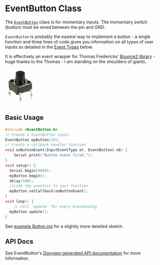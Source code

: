 # EventButton Class

The [`EventButton`](EventButton.md) class is for momentary inputs. The momentary switch (button) must be wired between the pin and GND.

`EventButton` is probably the easiest way to implement a button - a single function and three lines of code gives you information on all types of user inputs as detailed in the [Event Types](#event-types) below.

It is effectively an event wrapper for Thomas Fredericks' [Bounce2 library](https://github.com/thomasfredericks/Bounce2) - huge thanks to the Thomas - I am standing on the shoulders of giants.

![button](../images/button.jpg)


## Basic Usage

```cpp
#include <EventButton.h>
// Create a EventButton input.
EventButton myButton(19);
// Create a callback handler function
void onButtonEvent(InputEventType et, EventButton& eb) {
    Serial.print("Button event fired.");
}
void setup() {
  Serial.begin(9600);
  myButton.begin();
  delay(500);
  //Link the event(s) to your function
  myButton.setCallback(onButtonEvent);
}
void loop() {
    // Call 'update' for every EventAnalog
  myButton.update();
}
```
See [example Button.ino](../examples/Button/Button.ino) for a slightly more detailed sketch.

## API Docs

See EventButton's [Doxygen generated API documentation](https://stutchbury.github.io/InputEvents/api/classEventButton.html) for more information.






